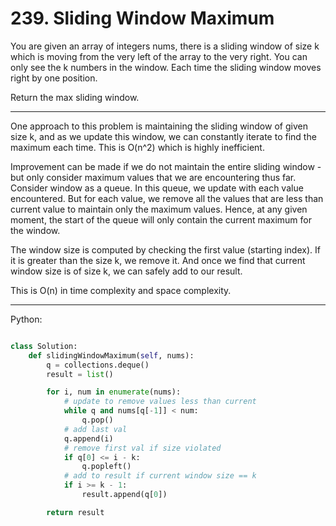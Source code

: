 # 239. Sliding Window Maximum

You are given an array of integers nums, there is a sliding window of size
k which is moving from the very left of the array to the very right. You can
only see the k numbers in the window. Each time the sliding window moves right
by one position.

Return the max sliding window.

---

One approach to this problem is maintaining the sliding window of given size k,
and as we update this window, we can constantly iterate to find the maximum
each time. This is O(n^2) which is highly inefficient.

Improvement can be made if we do not maintain the entire sliding window - but
only consider maximum values that we are encountering thus far. Consider window
as a queue. In this queue, we update with each value encountered. But for each
value, we remove all the values that are less than current value to maintain
only the maximum values. Hence, at any given moment, the start of the queue
will only contain the current maximum for the window.

The window size is computed by checking the first value (starting index). If it
is greater than the size k, we remove it. And once we find that current window
size is of size k, we can safely add to our result.

This is O(n) in time complexity and space complexity.

---

Python:

```python

class Solution:
    def slidingWindowMaximum(self, nums):
        q = collections.deque()
        result = list()

        for i, num in enumerate(nums):
            # update to remove values less than current
            while q and nums[q[-1]] < num:
                q.pop()
            # add last val
            q.append(i)
            # remove first val if size violated
            if q[0] <= i - k:
                q.popleft()
            # add to result if current window size == k
            if i >= k - 1:
                result.append(q[0])

        return result
```
